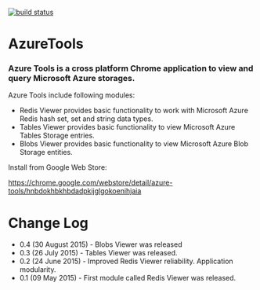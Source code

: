 [![build status](https://img.shields.io/travis/sejoker/AzureTools/master.svg?style=flat-square)](https://travis-ci.org/sejoker/AzureTools)

# AzureTools
### Azure Tools is a cross platform Chrome application to view and query Microsoft Azure storages.

Azure Tools include following modules:

- Redis Viewer provides basic functionality to work with Microsoft Azure Redis hash set, set and string data types.
- Tables Viewer provides basic functionality to view Microsoft Azure Tables Storage entries.
- Blobs Viewer provides basic functionality to view Microsoft Azure Blob Storage entities.

Install from Google Web Store:

https://chrome.google.com/webstore/detail/azure-tools/hnbdokhbkhbdadpkijglgokoenihjaia

# Change Log
- 0.4 (30 August 2015) - Blobs Viewer was released
- 0.3 (26 July 2015) - Tables Viewer was released.
- 0.2 (24 June 2015) - Improved Redis Viewer reliability. Application modularity.
- 0.1 (09 May 2015) - First module called Redis Viewer was released.
